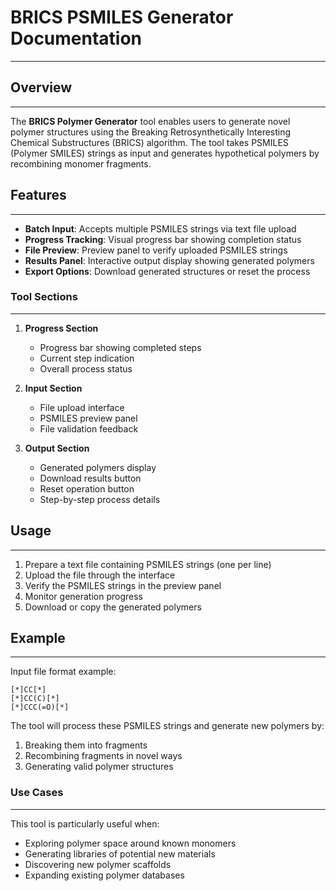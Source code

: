 # BRICS PSMILES Generator Documentation
---

## Overview
---

The **BRICS Polymer Generator** tool enables users to generate novel polymer structures using the Breaking Retrosynthetically Interesting Chemical Substructures (BRICS) algorithm. The tool takes PSMILES (Polymer SMILES) strings as input and generates hypothetical polymers by recombining monomer fragments.

## Features
---
- **Batch Input**: Accepts multiple PSMILES strings via text file upload
- **Progress Tracking**: Visual progress bar showing completion status 
- **File Preview**: Preview panel to verify uploaded PSMILES strings
- **Results Panel**: Interactive output display showing generated polymers
- **Export Options**: Download generated structures or reset the process

### Tool Sections
---
1. **Progress Section**
   - Progress bar showing completed steps
   - Current step indication
   - Overall process status

2. **Input Section**
   - File upload interface
   - PSMILES preview panel
   - File validation feedback

3. **Output Section**
   - Generated polymers display
   - Download results button
   - Reset operation button
   - Step-by-step process details

## Usage
---
1. Prepare a text file containing PSMILES strings (one per line)
2. Upload the file through the interface
3. Verify the PSMILES strings in the preview panel
4. Monitor generation progress
5. Download or copy the generated polymers

## Example
---
Input file format example:

```
[*]CC[*]
[*]CC(C)[*]
[*]CCC(=O)[*]
```

The tool will process these PSMILES strings and generate new polymers by:
1. Breaking them into fragments
2. Recombining fragments in novel ways
3. Generating valid polymer structures

### Use Cases
---
This tool is particularly useful when:
- Exploring polymer space around known monomers
- Generating libraries of potential new materials
- Discovering new polymer scaffolds
- Expanding existing polymer databases